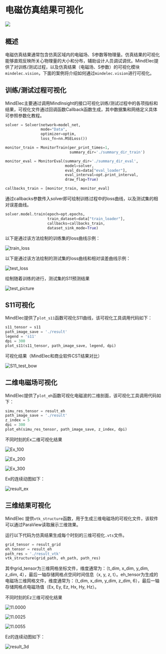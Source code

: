 # 电磁仿真结果可视化

<a href="https://gitee.com/mindspore/docs/blob/r2.0.0-alpha/docs/mindelec/docs/source_zh_cn/visualization.md" target="_blank"><img src="https://mindspore-website.obs.cn-north-4.myhuaweicloud.com/website-images/master/resource/_static/logo_source.png"></a>&nbsp;&nbsp;

## 概述

电磁仿真结果通常包含仿真区域内的电磁场、S参数等物理量。仿真结果的可视化能够直观反映所关心物理量的大小和分布，辅助设计人员调试调优。MindElec提供了对训练/测试过程，以及仿真结果（电磁场、S参数）的可视化模块`mindelec.vision`，下面的案例将介绍如何通过`mindelec.vision`进行可视化。

## 训练/测试过程可视化

MindElec主要通过调用MindInsight的接口可视化训练/测试过程中的各项指标和结果，可视化文件通过回调函数Callback函数生成，其中数据集和网络定义具体可参照参数化教程。

``` python
solver = Solver(network=model_net,
                mode="Data",
                optimizer=optim,
                loss_fn=nn.MSELoss())

monitor_train = MonitorTrain(per_print_times=1,
                             summary_dir='./summary_dir_train')

monitor_eval = MonitorEval(summary_dir='./summary_dir_eval',
                           model=solver,
                           eval_ds=data["eval_loader"],
                           eval_interval=opt.print_interval,
                           draw_flag=True)

callbacks_train = [monitor_train, monitor_eval]
```

通过callbacks参数传入solver即可绘制训练过程中的loss曲线，以及测试集的相对误差曲线。

``` python
solver.model.train(epoch=opt.epochs,
                   train_dataset=data["train_loader"],
                   callbacks=callbacks_train,
                   dataset_sink_mode=True)
```

以下是通过该方法绘制的训练集的loss曲线示例：

![train_loss](./images/visualization/train_test/train_loss.jpg)

以下是通过该方法绘制的测试集的loss曲线和相对误差曲线示例：

![test_loss](./images/visualization/train_test/test_loss.jpg)

绘制随着训练的进行，测试集的S11预测结果

![test_picture](./images/visualization/train_test/test_picture.JPG)

## S11可视化

MindElec提供了`plot_s11`函数可视化S11曲线，该可视化工具调用代码如下：

``` python
s11_tensor = s11
path_image_save = './result'
legend = 's11'
dpi = 300
plot_s11(s11_tensor, path_image_save, legend, dpi)
```

可视化结果（MindElec和商业软件CST结果对比）

![S11_test_bow](./images/visualization/2D/S11_test_bow.jpg)

## 二维电磁场可视化

MindElec提供了`plot_eh`函数可视化电磁波的二维剖面，该可视化工具调用代码如下：

``` python
simu_res_tensor = result_eh
path_image_save = './result'
z_index = 5
dpi = 300
plot_eh(simu_res_tensor, path_image_save, z_index, dpi)
```

不同时刻的Ex二维可视化结果

![Ex_100](./images/visualization/2D/Ex/Ex_100.jpg)

![Ex_200](./images/visualization/2D/Ex/Ex_200.jpg)

![Ex_300](./images/visualization/2D/Ex/Ex_300.jpg)

Ex的连续动图如下：

![result_ex](./images/visualization/2D/result_ex.gif)

## 三维结果可视化

MindElec 提供`vtk_structure`函数，用于生成三维电磁场的可视化文件，该软件可以通过ParaView读取展示三维效果。

运行以下代码为仿真结果生成每个时刻的三维可视化`.vts`文件。

``` python
grid_tensor = result_grid
eh_tensor = result_eh
path_res = './result_vtk'
vtk_structure(grid_path, eh_path, path_res)
```

其中grid_tensor为三维网格坐标文件，维度通常为：（t_dim, x_dim, y_dim, z_dim, 4），最后一轴存储网格点空间时间信息（x, y, z, t）。eh_tensor为生成的电磁场三维网格文件，维度通常为：（t_dim, x_dim, y_dim, z_dim, 6），最后一轴存储网格点电磁场值（Ex, Ey, Ez, Hx, Hy, Hz）。

不同时刻的Ez三维可视化结果

![11.0000](./images/visualization/3D/Ez_paraview/11.0000.png)

![11.0025](./images/visualization/3D/Ez_paraview/11.0025.png)

![11.0055](./images/visualization/3D/Ez_paraview/11.0055.png)

Ez的连续动图如下：

![result_3d](./images/visualization/3D/result.gif)
